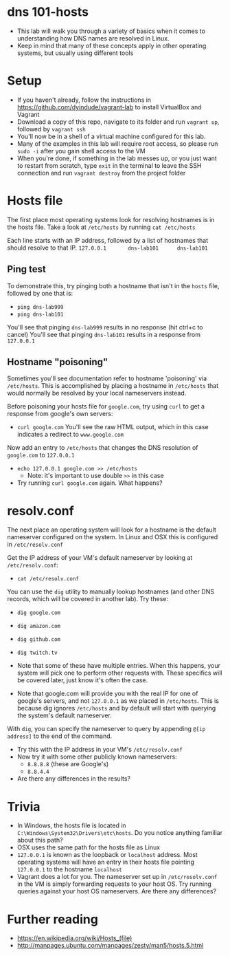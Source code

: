 # dns 101-hosts
- This lab will walk you through a variety of basics when it comes to understanding how DNS names are resolved in Linux.
- Keep in mind that many of these concepts apply in other operating systems, but usually using different tools

# Setup
- If you haven't already, follow the instructions in https://github.com/dyindude/vagrant-lab to install VirtualBox and Vagrant
- Download a copy of this repo, navigate to its folder and run `vagrant up`, followed by `vagrant ssh`
- You'll now be in a shell of a virtual machine configured for this lab.
- Many of the examples in this lab will require root access, so please run `sudo -i` after you gain shell access to the VM
- When you're done, if something in the lab messes up, or you just want to restart from scratch, type `exit` in the terminal to leave the SSH connection and run `vagrant destroy` from the project folder 

# Hosts file
The first place most operating systems look for resolving hostnames is in the hosts file. Take a look at `/etc/hosts` by running `cat /etc/hosts`

Each line starts with an IP address, followed by a list of hostnames that should resolve to that IP.
`127.0.0.1       dns-lab101      dns-lab101`

## Ping test
To demonstrate this, try pinging both a hostname that isn't in the `hosts` file, followed by one that is:
- `ping dns-lab999`
- `ping dns-lab101`

You'll see that pinging `dns-lab999` results in no response (hit ctrl+c to cancel)
You'll see that pinging `dns-lab101` results in a response from `127.0.0.1`

## Hostname "poisoning"
Sometimes you'll see documentation refer to hostname 'poisoning' via `/etc/hosts`. This is accomplished by placing a hostname in `/etc/hosts` that would normally be resolved by your local nameservers instead.

Before poisoning your hosts file for `google.com`, try using `curl` to get a response from google's own servers:
- `curl google.com`
You'll see the raw HTML output, which in this case indicates a redirect to `www.google.com`

Now add an entry to `/etc/hosts` that changes the DNS resolution of `google.com` to `127.0.0.1`
- `echo 127.0.0.1 google.com >> /etc/hosts`
  - Note: it's important to use double `>>` in this case
- Try running `curl google.com` again. What happens?

# resolv.conf
The next place an operating system will look for a hostname is the default nameserver configured on the system. In Linux and OSX this is configured in `/etc/resolv.conf`

Get the IP address of your VM's default nameserver by looking at `/etc/resolv.conf`:
- `cat /etc/resolv.conf`

You can use the `dig` utility to manually lookup hostnames (and other DNS records, which will be covered in another lab). Try these:
- `dig google.com`
- `dig amazon.com`
- `dig github.com`
- `dig twitch.tv`

- Note that some of these have multiple entries. When this happens, your system will pick one to perform other requests with. These specifics will be covered later, just know it's often the case.
- Note that google.com will provide you with the real IP for one of google's servers, and not `127.0.0.1` as we placed in `/etc/hosts`. This is because dig ignores `/etc/hosts` and by default will start with querying the system's default nameserver.

With `dig`, you can specify the nameserver to query by appending `@[ip address]` to the end of the command.
- Try this with the IP address in your VM's `/etc/resolv.conf`
- Now try it with some other publicly known nameservers:
  - `8.8.8.8` (these are Google's)
  - `8.8.4.4`
- Are there any differences in the results?

# Trivia
- In Windows, the hosts file is located in `C:\Windows\System32\Drivers\etc\hosts`. Do you notice anything familiar about this path?
- OSX uses the same path for the hosts file as Linux
- `127.0.0.1` is known as the loopback or `localhost` address. Most operating systems will have an entry in their hosts file pointing `127.0.0.1` to the hostname `localhost`
- Vagrant does a lot for you. The nameserver set up in `/etc/resolv.conf` in the VM is simply forwarding requests to your host OS. Try running queries against your host OS nameservers. Are there any differences? 

# Further reading
- https://en.wikipedia.org/wiki/Hosts_(file)
- http://manpages.ubuntu.com/manpages/zesty/man5/hosts.5.html

